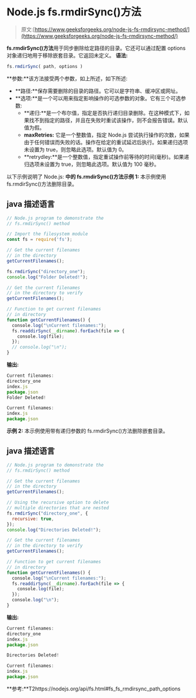 # Node.js fs.rmdirSync()方法

> 原文:[https://www.geeksforgeeks.org/node-js-fs-rmdirsync-method/](https://www.geeksforgeeks.org/node-js-fs-rmdirsync-method/)

**fs.rmdirSync()方法**用于同步删除给定路径的目录。它还可以通过配置 options 对象递归地用于移除嵌套目录。它返回未定义。
**语法:**

```js
fs.rmdirSync( path, options )
```

**参数:**该方法接受两个参数，如上所述，如下所述:

*   **路径:**保存需要删除的目录的路径。它可以是字符串、缓冲区或网址。
*   **选项:**是一个可以用来指定影响操作的可选参数的对象。它有三个可选参数:
    *   **递归:**是一个布尔值，指定是否执行递归目录删除。在这种模式下，如果找不到指定的路径，并且在失败时重试该操作，则不会报告错误。默认值为假。
    *   **maxRetries:** 它是一个整数值，指定 Node.js 尝试执行操作的次数，如果由于任何错误而失败的话。操作在给定的重试延迟后执行。如果递归选项未设置为 true，则忽略此选项。默认值为 0。
    *   **retrydley:**是一个整数值，指定重试操作前等待的时间(毫秒)。如果递归选项未设置为 true，则忽略此选项。默认值为 100 毫秒。

以下示例说明了 Node.js:
**中的 **fs.rmdirSync()方法**示例 1:** 本示例使用 fs.rmdirSync()方法删除目录。

## java 描述语言

```js
// Node.js program to demonstrate the
// fs.rmdirSync() method

// Import the filesystem module
const fs = require('fs');

// Get the current filenames
// in the directory
getCurrentFilenames();

fs.rmdirSync("directory_one");
console.log("Folder Deleted!");

// Get the current filenames
// in the directory to verify
getCurrentFilenames();

// Function to get current filenames
// in directory
function getCurrentFilenames() {
  console.log("\nCurrent filenames:");
  fs.readdirSync(__dirname).forEach(file => {
    console.log(file);
  });
  // console.log("\n");
}
```

**输出:**

```js
Current filenames:
directory_one
index.js
package.json
Folder Deleted!

Current filenames:
index.js
package.json
```

**示例 2:** 本示例使用带有递归参数的 fs.rmdirSync()方法删除嵌套目录。

## java 描述语言

```js
// Node.js program to demonstrate the
// fs.rmdirSync() method

// Get the current filenames
// in the directory
getCurrentFilenames();

// Using the recursive option to delete
// multiple directories that are nested
fs.rmdirSync("directory_one", {
  recursive: true,
});
console.log("Directories Deleted!");

// Get the current filenames
// in the directory to verify
getCurrentFilenames();

// Function to get current filenames
// in directory
function getCurrentFilenames() {
  console.log("\nCurrent filenames:");
  fs.readdirSync(__dirname).forEach(file => {
    console.log(file);
  });
  console.log("\n");
}
```

**输出:**

```js
Current filenames:
directory_one
index.js
package.json

Directories Deleted!

Current filenames:
index.js
package.json
```

**参考:**T2https://nodejs.org/api/fs.html#fs_fs_rmdirsync_path_options